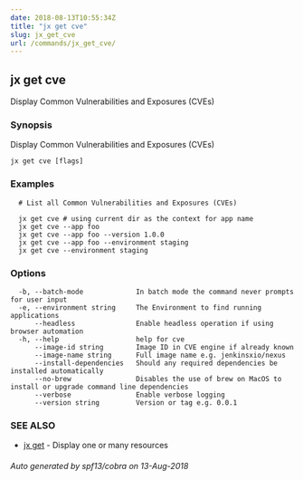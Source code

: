 ```yaml
---
date: 2018-08-13T10:55:34Z
title: "jx get cve"
slug: jx_get_cve
url: /commands/jx_get_cve/
---
```

## jx get cve

Display Common Vulnerabilities and Exposures (CVEs)

### Synopsis

Display Common Vulnerabilities and Exposures (CVEs)

```
jx get cve [flags]
```

### Examples

```
  # List all Common Vulnerabilities and Exposures (CVEs)
  
  jx get cve # using current dir as the context for app name
  jx get cve --app foo
  jx get cve --app foo --version 1.0.0
  jx get cve --app foo --environment staging
  jx get cve --environment staging
```

### Options

```
  -b, --batch-mode             In batch mode the command never prompts for user input
  -e, --environment string     The Environment to find running applications
      --headless               Enable headless operation if using browser automation
  -h, --help                   help for cve
      --image-id string        Image ID in CVE engine if already known
      --image-name string      Full image name e.g. jenkinsxio/nexus 
      --install-dependencies   Should any required dependencies be installed automatically
      --no-brew                Disables the use of brew on MacOS to install or upgrade command line dependencies
      --verbose                Enable verbose logging
      --version string         Version or tag e.g. 0.0.1
```

### SEE ALSO

* [jx get](/commands/jx_get/)	 - Display one or many resources

###### Auto generated by spf13/cobra on 13-Aug-2018

